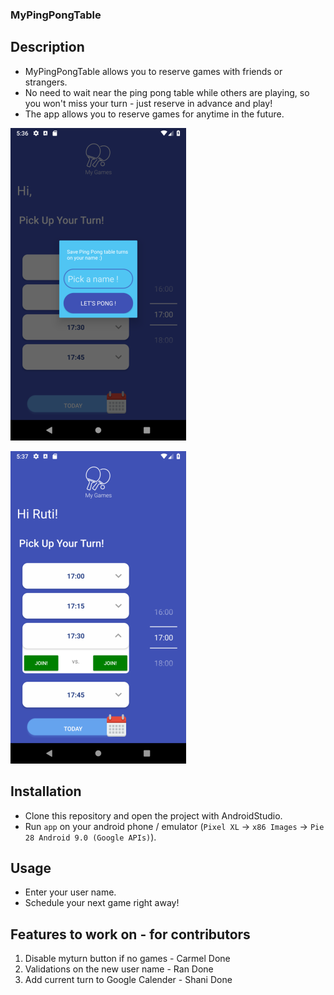 ### MyPingPongTable

## Description
- MyPingPongTable allows you to reserve games with friends or strangers.
- No need to wait near the ping pong table while others are playing, 
  so you won't miss your turn - just reserve in advance and play!
- The app allows you to reserve games for anytime in the future.

![](demo1.png)

![](demo2.png)

## Installation
- Clone this repository and open the project with AndroidStudio.
- Run `app` on your android phone / emulator 
(`Pixel XL` -> `x86 Images` -> `Pie 28 Android 9.0 (Google APIs)`).

## Usage
- Enter your user name.
- Schedule your next game right away!

## Features to work on - for contributors
1. Disable myturn button if no games - Carmel Done
2. Validations on the new user name - Ran Done
3. Add current turn to Google Calender - Shani Done 

